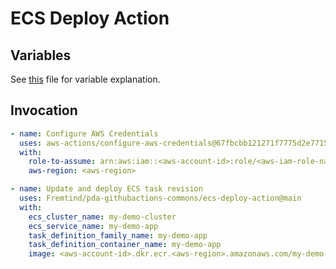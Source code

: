 # **ECS Deploy Action** #

## **Variables** ##

See [this](../.github/workflows/ecs-cd.yaml) file for variable explanation.

## **Invocation** ##

```yaml
- name: Configure AWS Credentials
  uses: aws-actions/configure-aws-credentials@67fbcbb121271f7775d2e7715933280b06314838
  with:
    role-to-assume: arn:aws:iam::<aws-account-id>:role/<aws-iam-role-name>
    aws-region: <aws-region>

- name: Update and deploy ECS task revision
  uses: Fremtind/pda-githubactions-commons/ecs-deploy-action@main
  with:
    ecs_cluster_name: my-demo-cluster
    ecs_service_name: my-demo-app
    task_definition_family_name: my-demo-app
    task_definition_container_name: my-demo-app
    image: <aws-account-id>.dkr.ecr.<aws-region>.amazonaws.com/my-demo-app
```